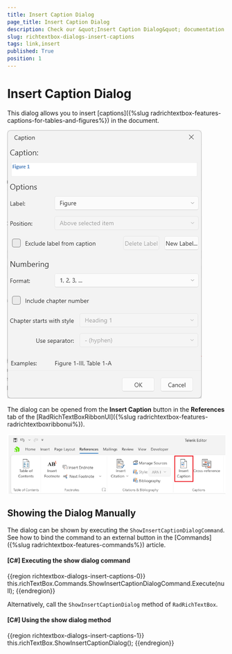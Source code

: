 ```yaml
---
title: Insert Caption Dialog
page_title: Insert Caption Dialog
description: Check our &quot;Insert Caption Dialog&quot; documentation article for the RadRichTextBox WPF control.
slug: richtextbox-dialogs-insert-captions
tags: link,insert
published: True
position: 1
---
```


# Insert Caption Dialog

This dialog allows you to insert [captions]({%slug radrichtextbox-features-captions-for-tables-and-figures%}) in the document.

![An image showing the insert captions dialog of RadRichTextBox for WPF](images/richtextbox-dialogs-insert-captions-0.png)

The dialog can be opened from the __Insert Caption__ button in the __References__ tab of the [RadRichTextBoxRibbonUI]({%slug radrichtextbox-features-radrichtextboxribbonui%}).

![An image showing the button that opens the insert captions dialog of RadRichTextBox for WPF](images/richtextbox-dialogs-insert-captions-1.png)

## Showing the Dialog Manually

The dialog can be shown by executing the `ShowInsertCaptionDialogCommand`. See how to bind the command to an external button in the [Commands]({%slug radrichtextbox-features-commands%}) article.

#### __[C#] Executing the show dialog command__
{{region richtextbox-dialogs-insert-captions-0}}
	this.richTextBox.Commands.ShowInsertCaptionDialogCommand.Execute(null);
{{endregion}}

Alternatively, call the `ShowInsertCaptionDialog` method of `RadRichTextBox`.

#### __[C#] Using the show dialog method__
{{region richtextbox-dialogs-insert-captions-1}}
	this.richTextBox.ShowInsertCaptionDialog();
{{endregion}}